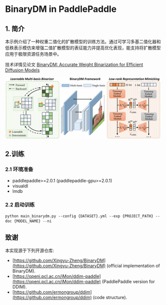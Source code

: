 # BinaryDM in PaddlePaddle

## 1. 简介

本示例介绍了一种权重二值化的扩散模型的训练方法。通过可学习多基二值化器和低秩表示模仿来增强二值扩散模型的表征能力并提高优化表现，能支持将扩散模型应用于极限资源任务场景中。

技术详情见论文 [BinaryDM: Accurate Weight Binarization for Efficient Diffusion Models](https://arxiv.org/pdf/2404.05662v4)

![binarydm](.\imgs\binarydm.png)

## 2.训练

### 2.1 环境准备

- paddlepaddle>=2.0.1 (paddlepaddle-gpu>=2.0.1)
- visualdl
- lmdb

### 2.2 启动训练

```
python main_binarydm.py --config {DATASET}.yml --exp {PROJECT_PATH} --doc {MODEL_NAME} --ni
```

## 致谢

本实现源于下列开源仓库:

- [https://github.com/Xingyu-Zheng/BinaryDM](https://github.com/Xingyu-Zheng/BinaryDM) (official implementation of BinaryDM).
- [https://openi.pcl.ac.cn/iMon/ddim-paddle](https://openi.pcl.ac.cn/iMon/ddim-paddle) (PaddlePaddle version for DDIM).
- [https://github.com/ermongroup/ddim](https://github.com/ermongroup/ddim) (code structure).

